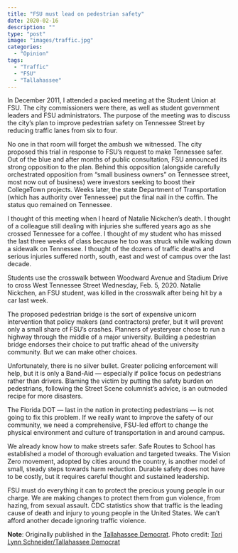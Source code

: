```yaml
---
title: "FSU must lead on pedestrian safety"
date: 2020-02-16
description: ""
type: "post"
image: "images/traffic.jpg"
categories:
  - "Opinion"
tags:
  - "Traffic"
  - "FSU"
  - "Tallahassee"
---
```


In December 2011, I attended a packed meeting at the Student Union at FSU. The city commissioners were there, as well as student government leaders and FSU administrators. The purpose of the meeting was to discuss the city’s plan to improve pedestrian safety on Tennessee Street by reducing traffic lanes from six to four.

No one in that room will forget the ambush we witnessed. The city proposed this trial in response to FSU’s request to make Tennessee safer. Out of the blue and after months of public consultation, FSU announced its strong opposition to the plan. Behind this opposition (alongside carefully orchestrated opposition from “small business owners” on Tennessee street, most now out of business) were investors seeking to boost their CollegeTown projects. Weeks later, the state Department of Transportation (which has authority over Tennessee) put the final nail in the coffin. The status quo remained on Tennessee.

I thought of this meeting when I heard of Natalie Nickchen’s death. I thought of a colleague still dealing with injuries she suffered years ago as she crossed Tennessee for a coffee. I thought of my student who has missed the last three weeks of class because he too was struck while walking down a sidewalk on Tennessee. I thought of the dozens of traffic deaths and serious injuries suffered north, south, east and west of campus over the last decade.

Students use the crosswalk between Woodward Avenue and Stadium Drive to cross West Tennessee Street Wednesday, Feb. 5, 2020. Natalie Nickchen, an FSU student, was killed in the crosswalk after being hit by a car last week.

The proposed pedestrian bridge is the sort of expensive unicorn intervention that policy makers (and contractors) prefer, but it will prevent only a small share of FSU’s crashes. Planners of yesteryear chose to run a highway through the middle of a major university. Building a pedestrian bridge endorses their choice to put traffic ahead of the university community. But we can make other choices.

Unfortunately, there is no silver bullet. Greater policing enforcement will help, but it is only a Band-Aid — especially if police focus on pedestrians rather than drivers. Blaming the victim by putting the safety burden on pedestrians, following the Street Scene columnist’s advice, is an outmoded recipe for more disasters.

The Florida DOT — last in the nation in protecting pedestrians — is not going to fix this problem. If we really want to improve the safety of our community, we need a comprehensive, FSU-led effort to change the physical environment and culture of transportation in and around campus.

We already know how to make streets safer. Safe Routes to School has established a model of thorough evaluation and targeted tweaks. The Vision Zero movement, adopted by cities around the country, is another model of small, steady steps towards harm reduction. Durable safety does not have to be costly, but it requires careful thought and sustained leadership.

FSU must do everything it can to protect the precious young people in our charge. We are making changes to protect them from gun violence, from hazing, from sexual assault. CDC statistics show that traffic is the leading cause of death and injury to young people in the United States. We can’t afford another decade ignoring traffic violence.

**Note**: Originally published in the [Tallahassee Democrat](https://www.tallahassee.com/story/opinion/2020/02/16/we-cannot-keep-ignoring-traffic-violence-thats-harming-our-students/4761117002/). Photo credit: [Tori Lynn Schneider/Tallahassee Democrat](https://twitter.com/photoriphy)
